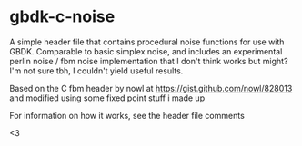 # gbdk-c-noise
A simple header file that contains procedural noise functions for use with GBDK.
Comparable to basic simplex noise, and includes an experimental perlin noise / fbm noise implementation that I don't think works but might? I'm not sure tbh, I couldn't yield useful results.

Based on the C fbm header by nowl at https://gist.github.com/nowl/828013 and modified using some fixed point stuff i made up

For information on how it works, see the header file comments

<3

